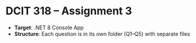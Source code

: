 # DCIT 318 – Assignment 3 

- **Target**: .NET 8 Console App
- **Structure**: Each question is in its own folder (Q1–Q5) with separate files
